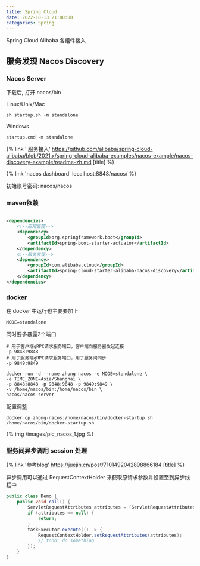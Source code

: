 ```yaml
---
title: Spring Cloud
date: 2022-10-13 21:00:00
categories: Spring
---
```


Spring Cloud Alibaba 各组件接入

<!-- more -->

## 服务发现 Nacos Discovery

### Nacos Server

下载后, 打开 nacos/bin

Linux/Unix/Mac

```shell
sh startup.sh -m standalone

```

Windows

```shell
startup.cmd -m standalone
```

{% link '
服务接入' https://github.com/alibaba/spring-cloud-alibaba/blob/2021.x/spring-cloud-alibaba-examples/nacos-example/nacos-discovery-example/readme-zh.md [title]
%}

{% link 'nacos dashboard' localhost:8848/nacos/ %}

初始账号密码: nacos/nacos

### maven依赖

```xml

<dependencies>
    <!--应用监控-->
    <dependency>
        <groupId>org.springframework.boot</groupId>
        <artifactId>spring-boot-starter-actuator</artifactId>
    </dependency>
    <!--服务发现-->
    <dependency>
        <groupId>com.alibaba.cloud</groupId>
        <artifactId>spring-cloud-starter-alibaba-nacos-discovery</artifactId>
    </dependency>
</dependencies>
```

### docker

在 docker 中运行也主要要加上

```shell
MODE=standalone
```

同时要多暴露2个端口

```shell
# 用于客户端gRPC请求服务端口，客户端向服务器发起连接
-p 9848:9848
# 用于服务端gRPC请求服务端口，用于服务间同步  
-p 9849:9849
```

```shell script
docker run -d --name zhong-nacos -e MODE=standalone \
-e TIME_ZONE=Asia/Shanghai \
-p 8848:8848 -p 9848:9848 -p 9849:9849 \
-v /home/nacos/bin:/home/nacos/bin \
nacos/nacos-server
```

配置调整

```shell
docker cp zhong-nacos:/home/nacos/bin/docker-startup.sh /home/nacos/bin/docker-startup.sh
```

{% img /images/pic_nacos_1.jpg %}

### 服务间异步调用 session 处理

{% link '参考blog' https://juejin.cn/post/7101492042898866184 [title] %}

异步调用可以通过 RequestContextHolder 来获取原请求参数并设置至到异步线程中

```java
public class Demo {
    public void call() {
        ServletRequestAttributes attributes = (ServletRequestAttributes) RequestContextHolder.getRequestAttributes();
        if (attributes == null) {
            return;
        }
        taskExecutor.execute(() -> {
            RequestContextHolder.setRequestAttributes(attributes);
            // todo: do something
        });
    }
}
```
